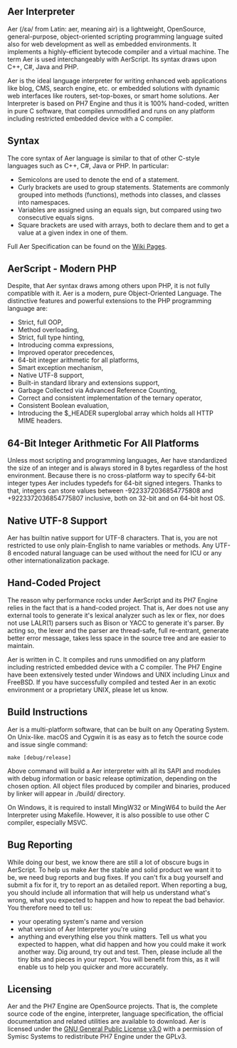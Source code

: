## Aer Interpreter
Aer (/ɛə/ from Latin: aer, meaning air) is a lightweight, OpenSource, general-purpose, object-oriented scripting  programming
language suited also for web development as well as embedded environments. It implements a highly-efficient bytecode compiler
and a virtual machine. The term Aer is used interchangeably with AerScript. Its syntax draws upon C++, C#, Java and PHP.

Aer is the ideal language interpreter for writing enhanced web applications like blog, CMS, search engine, etc. or
embedded solutions with dynamic web interfaces like routers, set-top-boxes, or smart home solutions. Aer Interpreter
is based on PH7 Engine and thus it is 100% hand-coded, written in pure C software, that compiles unmodified and runs
on any platform including restricted embedded device with a C compiler.


## Syntax
The core syntax of Aer language is similar to that of other C-style languages such as C++, C#, Java or PHP. In particular:
 * Semicolons are used to denote the end of a statement.
 * Curly brackets are used to group statements. Statements are commonly grouped into methods (functions), methods into
   classes, and classes into namespaces.
 * Variables are assigned using an equals sign, but compared using two consecutive equals signs.
 * Square brackets are used with arrays, both to declare them and to get a value at a given index in one of them.

Full Aer Specification can be found on the [Wiki Pages](https://git.codingworkshop.eu.org/AerScript/aer/wiki/Aer-v1.0-Specification).


## AerScript - Modern PHP
Despite, that Aer syntax draws among others upon PHP, it is not fully compatible with it. Aer is a modern, pure Object-Oriented
Language. The distinctive features and powerful extensions to the PHP programming language are:
 * Strict, full OOP,
 * Method overloading,
 * Strict, full type hinting,
 * Introducing comma expressions,
 * Improved operator precedences,
 * 64-bit integer arithmetic for all platforms,
 * Smart exception mechanism,
 * Native UTF-8 support,
 * Built-in standard library and extensions support,
 * Garbage Collected via Advanced Reference Counting,
 * Correct and consistent implementation of the ternary operator,
 * Consistent Boolean evaluation,
 * Introducing the $_HEADER superglobal array which holds all HTTP MIME headers.


## 64-Bit Integer Arithmetic For All Platforms
Unless most scripting and programming languages, Aer have standardized the size of an integer and is always stored in 8 bytes
regardless of the host environment. Because there is no cross-platform way to specify 64-bit integer types Aer includes typedefs
for 64-bit signed integers. Thanks to that, integers can store values between -9223372036854775808 and +9223372036854775807
inclusive, both on 32-bit and on 64-bit host OS.


## Native UTF-8 Support
Aer has builtin native support for UTF-8 characters. That is, you are not restricted to use only plain-English to name variables
or methods. Any UTF-8 encoded natural language can be used without the need for ICU or any other internationalization package.


## Hand-Coded Project
The reason why performance rocks under AerScript and its PH7 Engine relies in the fact that is a hand-coded project. That is,
Aer does not use any external tools to generate it's lexical analyzer such as lex or flex, nor does not use LALR(1) parsers such
as Bison or YACC to generate it's parser. By acting so, the lexer and the parser are thread-safe, full re-entrant, generate
better error message, takes less space in the source tree and are easier to maintain.

Aer is written in C. It compiles and runs unmodified on any platform including restricted embedded device with a C compiler.
The PH7 Engine have been extensively tested under Windows and UNIX including Linux and FreeBSD. If you have successfully compiled
and tested Aer in an exotic environment or a proprietary UNIX, please let us know.


## Build Instructions
Aer is a multi-platform software, that can be built on any Operating System. On Unix-like. macOS and Cygwin it is as
easy as to fetch the source code and issue single command:

    make [debug/release]

Above command will build a Aer interpreter with all its SAPI and modules with debug information or basic release optimization,
depending on the chosen option. All object files produced by compiler and binaries, produced by linker will appear in ./build/
directory.

On Windows, it is required to install MingW32 or MingW64 to build the Aer Interpreter using Makefile. However, it is also possible
to use other C compiler, especially MSVC.


## Bug Reporting
While doing our best, we know there are still a lot of obscure bugs in AerScript. To help us make Aer the stable and solid
product we want it to be, we need bug reports and bug fixes. If you can't fix a bug yourself and submit a fix for it, try
to report an as detailed report. When reporting a bug, you should include all information that will help us understand what's
wrong, what you expected to happen and how to repeat the bad behavior. You therefore need to tell us:
 * your operating system's name and version
 * what version of Aer Interpreter you're using
 * anything and everything else you think matters.
Tell us what you expected to happen, what did happen and how you could make it work another way. Dig around, try out and test.
Then, please include all the tiny bits and pieces in your report. You will benefit from this, as it will enable us to help you
quicker and more accurately.


## Licensing
Aer and the PH7 Engine are OpenSource projects. That is, the complete source code of the engine, interpreter, language
specification, the official documentation and related utilities are available to download. Aer is licensed under the
[GNU General Public License v3.0](https://www.gnu.org/licenses/gpl-3.0-standalone.html) with a permission of Symisc Systems
to redistribute PH7 Engine under the GPLv3.
